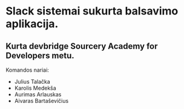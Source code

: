 # Slack sistemai sukurta balsavimo aplikacija. 
## Kurta devbridge Sourcery Academy for Developers metu.
Komandos nariai:
- Julius Talačka
- Karolis Medekša
- Aurimas Arlauskas
- Aivaras Bartaševičius
